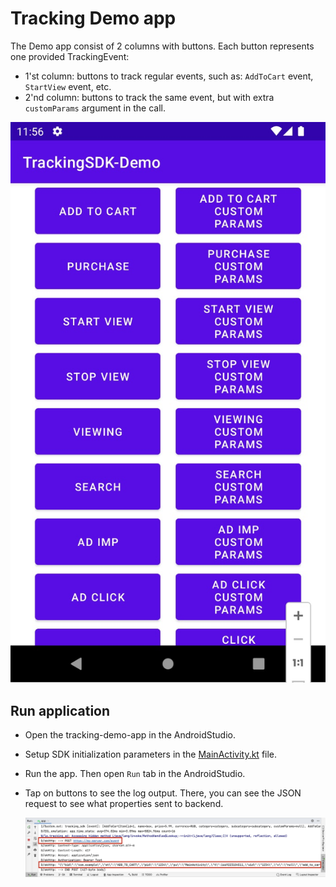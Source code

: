 # Tracking Demo app

The Demo app consist of 2 columns with buttons. Each button represents one provided TrackingEvent:

+ 1'st column: buttons to track regular events, such as: `AddToCart` event, `StartView` event, etc.
+ 2'nd column: buttons to track the same event, but with extra `customParams` argument in the call.

![tracking-demo-app-screen](README_md/tracking-demo-app-screen.jpg)

## Run application

+ Open the tracking-demo-app in the AndroidStudio.

+ Setup SDK initialization parameters in the [MainActivity.kt](app/src/main/java/com/example/tracking_sdk/MainActivity.kt) file.

+ Run the app. Then open `Run` tab in the AndroidStudio.

+ Tap on buttons to see the log output.
There, you can see the JSON request to see what properties sent to backend.  

    ![tracking-demo-app-log](README_md/tracking-demo-app-log.jpg)
